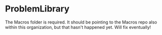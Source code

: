 # ProblemLibrary

The Macros folder is required.  It should be pointing to the Macros repo also within this organization, but that hasn't happened yet.  Will fix eventually!
